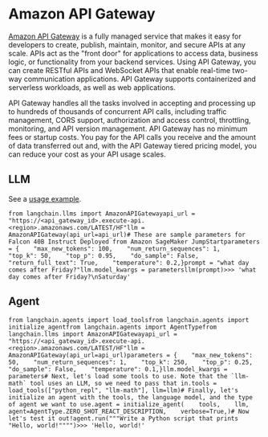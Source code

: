 Amazon API Gateway
==================

[Amazon API Gateway](https://aws.amazon.com/api-gateway/) is a fully managed service that makes it easy for developers to create, publish, maintain, monitor, and secure APIs at any scale. APIs act as the "front door" for applications to access data, business logic, or functionality from your backend services. Using API Gateway, you can create RESTful APIs and WebSocket APIs that enable real-time two-way communication applications. API Gateway supports containerized and serverless workloads, as well as web applications.

API Gateway handles all the tasks involved in accepting and processing up to hundreds of thousands of concurrent API calls, including traffic management, CORS support, authorization and access control, throttling, monitoring, and API version management. API Gateway has no minimum fees or startup costs. You pay for the API calls you receive and the amount of data transferred out and, with the API Gateway tiered pricing model, you can reduce your cost as your API usage scales.

LLM[​](#llm "Direct link to LLM")
---------------------------------

See a [usage example](/docs/modules/model_io/models/llms/integrations/amazon_api_gateway_example.html).

    from langchain.llms import AmazonAPIGatewayapi_url = "https://<api_gateway_id>.execute-api.<region>.amazonaws.com/LATEST/HF"llm = AmazonAPIGateway(api_url=api_url)# These are sample parameters for Falcon 40B Instruct Deployed from Amazon SageMaker JumpStartparameters = {    "max_new_tokens": 100,    "num_return_sequences": 1,    "top_k": 50,    "top_p": 0.95,    "do_sample": False,    "return_full_text": True,    "temperature": 0.2,}prompt = "what day comes after Friday?"llm.model_kwargs = parametersllm(prompt)>>> 'what day comes after Friday?\nSaturday'

Agent[​](#agent "Direct link to Agent")
---------------------------------------

    from langchain.agents import load_toolsfrom langchain.agents import initialize_agentfrom langchain.agents import AgentTypefrom langchain.llms import AmazonAPIGatewayapi_url = "https://<api_gateway_id>.execute-api.<region>.amazonaws.com/LATEST/HF"llm = AmazonAPIGateway(api_url=api_url)parameters = {    "max_new_tokens": 50,    "num_return_sequences": 1,    "top_k": 250,    "top_p": 0.25,    "do_sample": False,    "temperature": 0.1,}llm.model_kwargs = parameters# Next, let's load some tools to use. Note that the `llm-math` tool uses an LLM, so we need to pass that in.tools = load_tools(["python_repl", "llm-math"], llm=llm)# Finally, let's initialize an agent with the tools, the language model, and the type of agent we want to use.agent = initialize_agent(    tools,    llm,    agent=AgentType.ZERO_SHOT_REACT_DESCRIPTION,    verbose=True,)# Now let's test it out!agent.run("""Write a Python script that prints "Hello, world!"""")>>> 'Hello, world!'